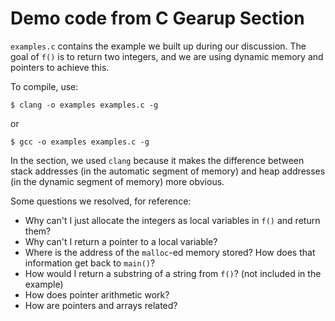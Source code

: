 # Demo code from C Gearup Section

`examples.c` contains the example we built up during our discussion.
The goal of `f()` is to return two integers, and we are using dynamic
memory and pointers to achieve this.

To compile, use:
```
$ clang -o examples examples.c -g
```
or
```
$ gcc -o examples examples.c -g
```
In the section, we used `clang` because it makes the difference between
stack addresses (in the automatic segment of memory) and heap addresses
(in the dynamic segment of memory) more obvious.

Some questions we resolved, for reference:
* Why can't I just allocate the integers as local variables in `f()` and
  return them?
* Why can't I return a pointer to a local variable?
* Where is the address of the `malloc`-ed memory stored? How does that
  information get back to `main()`?
* How would I return a substring of a string from `f()`? (not included in
  the example)
* How does pointer arithmetic work?
* How are pointers and arrays related?
